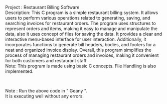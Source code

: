 <p>
 Project : Restaurant Billing Software<br>
 Description: This C program is a simple restaurant billing system. It allows users to perform various operations related to generating, saving, and searching invoices for restaurant orders. The program uses structures to represent orders and items, making it easy to manage and manipulate the data, also it uses concept of files for saving the data. It provides a clear and interactive menu-based interface for user interaction. Additionally, it incorporates functions to generate bill headers, bodies, and footers for a neat and organized invoice display. Overall, this program simplifies the process of managing restaurant orders and invoices, making it convenient for both customers and restaurant staff.<br>
 Note: This program is made using basic C concepts. Flie Handling is also implemented.
 </p>
<br>
<p>Note : Run the above code in " Geany ".<br> It is executing well without any errors. </p>
